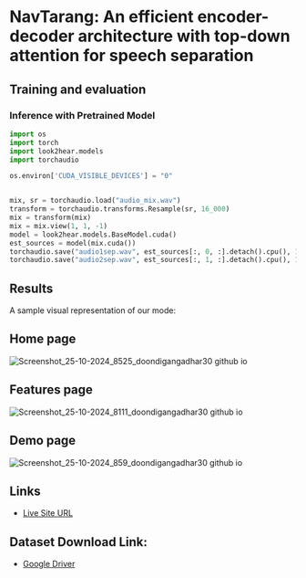 # NavTarang: An efficient encoder-decoder architecture with top-down attention for speech separation

## Training and evaluation

### Inference with Pretrained Model
```python
import os
import torch
import look2hear.models
import torchaudio

os.environ['CUDA_VISIBLE_DEVICES'] = "0"


mix, sr = torchaudio.load("audio_mix.wav")
transform = torchaudio.transforms.Resample(sr, 16_000)
mix = transform(mix)
mix = mix.view(1, 1, -1)
model = look2hear.models.BaseModel.cuda()
est_sources = model(mix.cuda())
torchaudio.save("audio1sep.wav", est_sources[:, 0, :].detach().cpu(), 16_000)
torchaudio.save("audio2sep.wav", est_sources[:, 1, :].detach().cpu(), 16_000)
```

## Results

A sample visual representation of our mode:
## Home page
![Screenshot_25-10-2024_8525_doondigangadhar30 github io](https://github.com/user-attachments/assets/0490841b-e586-4d7b-b0b5-31b0c36e771d)
## Features page
![Screenshot_25-10-2024_8111_doondigangadhar30 github io](https://github.com/user-attachments/assets/6b2ba24b-9226-4f76-9bb3-69a2729cb017)
## Demo page
![Screenshot_25-10-2024_859_doondigangadhar30 github io](https://github.com/user-attachments/assets/f23a3882-935f-4483-82e1-d635e15dffcc)

## Links

- [Live Site URL]( https://doondigangadhar30.github.io/NavTarang/)
 ## Dataset Download Link: 
- [Google Driver](https://drive.google.com/file/d/1dCWD5OIGcj43qTidmU18unoaqo_6QetW/view?usp=sharing)
